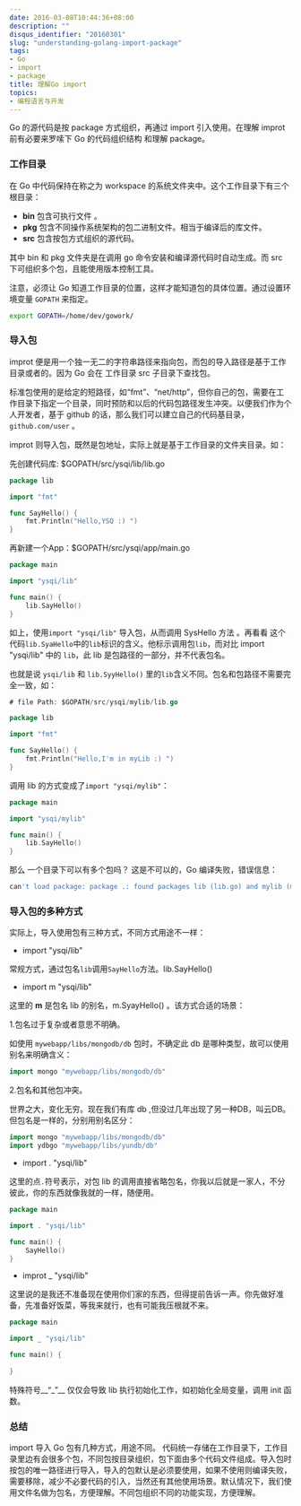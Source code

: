 ```yaml
---
date: 2016-03-08T10:44:36+08:00
description: ""
disqus_identifier: "20160301"
slug: "understanding-golang-import-package"
tags:
- Go
- import
- package
title: 理解Go import
topics:
- 编程语言与开发
---
```


Go 的源代码是按 package 方式组织，再通过 import 引入使用。在理解 improt 前有必要来罗嗦下 Go 的代码组织结构 和理解 package。

### 工作目录

在 Go 中代码保持在称之为 workspace 的系统文件夹中。这个工作目录下有三个根目录：

+ __bin__ 	包含可执行文件	。
+ __pkg__ 	包含不同操作系统架构的包二进制文件。相当于编译后的库文件。
+ __src__ 	包含按包方式组织的源代码。

其中 bin 和 pkg 文件夹是在调用 go 命令安装和编译源代码时自动生成。而 src 下可组织多个包，且能使用版本控制工具。

注意，必须让 Go 知道工作目录的位置，这样才能知道包的具体位置。通过设置环境变量 `GOPATH` 来指定。
```bash
export GOPATH=/home/dev/gowork/ 
```

### 导入包

improt 便是用一个独一无二的字符串路径来指向包，而包的导入路径是基于工作目录或者的。因为 Go 会在 工作目录 src 子目录下查找包。

标准包使用的是给定的短路径，如“fmt”、“net/http”，但你自己的包，需要在工作目录下指定一个目录，同时预防和以后的代码包路径发生冲突。以便我们作为个人开发者，基于 github 的话，那么我们可以建立自己的代码基目录，`github.com/user` 。


improt 则导入包，既然是包地址，实际上就是基于工作目录的文件夹目录。如：

先创建代码库: $GOPATH/src/ysqi/lib/lib.go
```Go
package lib

import "fmt"

func SayHello() {
	fmt.Println("Hello,YSQ :) ")
}
```

再新建一个App：$GOPATH/src/ysqi/app/main.go
```Go
package main

import "ysqi/lib"

func main() {
	lib.SayHello()
}

```
如上，使用`import "ysqi/lib"` 导入包，从而调用 SysHello 方法 。再看看 这个代码`lib.SyaHello`中的`lib`标识的含义。他标示调用包`lib`，而对比 import "ysqi/lib" 中的 `lib`，此 lib 是包路径的一部分，并不代表包名。

也就是说 `ysqi/lib` 和 `lib.SyyHello()` 里的`lib`含义不同。包名和包路径不需要完全一致，如：
```Go
# file Path: $GOPATH/src/ysqi/mylib/lib.go

package lib

import "fmt"

func SayHello() {
	fmt.Println("Hello,I'm in myLib :) ")
}
```
调用 lib 的方式变成了`import "ysqi/mylib"`：
```Go
package main

import "ysqi/mylib"

func main() {
	lib.SayHello()
}
```

那么 一个目录下可以有多个包吗？ 这是不可以的，Go 编译失败，错误信息：
```bash
can't load package: package .: found packages lib (lib.go) and mylib (mylib.go) in ...
```

### 导入包的多种方式

实际上，导入使用包有三种方式，不同方式用途不一样：

+ import   "ysqi/lib"   

常规方式，通过包名`lib`调用`SayHello`方法。lib.SayHello()

+ import m "ysqi/lib" 

这里的 __m__ 是包名 lib 的别名，m.SyayHello() 。该方式合适的场景：

1.包名过于复杂或者意思不明确。

如使用 `mywebapp/libs/mongodb/db`  包时，不确定此 db 是哪种类型，故可以使用别名来明确含义：
```Go
import mongo "mywebapp/libs/mongodb/db"
```

2.包名和其他包冲突。

世界之大，变化无穷。现在我们有库 db ,但没过几年出现了另一种DB，叫云DB。但包名是一样的，分别用别名区分：
```Go
import mongo "mywebapp/libs/mongodb/db"
import ydbgo "mywebapp/libs/yundb/db"
```


+ import . "ysqi/lib"

这里的点`.`符号表示，对包 lib 的调用直接省略包名，你我以后就是一家人，不分彼此，你的东西就像我就的一样，随便用。
```Go
package main

import . "ysqi/lib"

func main() {
	SayHello()
}
```

+ improt _ "ysqi/lib"

这里说的是我还不准备现在使用你们家的东西，但得提前告诉一声。你先做好准备，先准备好饭菜，等我来就行，也有可能我压根就不来。
```Go
package main

import _ "ysqi/lib"

func main() {
	 
}
```

特殊符号__“_”__ 仅仅会导致 lib 执行初始化工作，如初始化全局变量，调用 init 函数。


### 总结

import 导入 Go 包有几种方式，用途不同。 代码统一存储在工作目录下，工作目录里边有会很多个包，不同包按目录组织，包下面由多个代码文件组成。导入包时按包的唯一路径进行导入，导入的包默认是必须要使用，如果不使用则编译失败，需要移除，减少不必要代码的引入，当然还有其他使用场景。默认情况下，我们使用文件名做为包名，方便理解。不同包组织不同的功能实现，方便理解。 